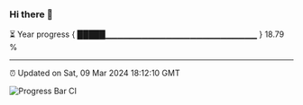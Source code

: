 ### Hi there 👋

⏳ Year progress { █████▁▁▁▁▁▁▁▁▁▁▁▁▁▁▁▁▁▁▁▁▁▁▁▁▁ } 18.79 %

---

⏰ Updated on Sat, 09 Mar 2024 18:12:10 GMT

![Progress Bar CI](https://github.com/liununu/liununu/workflows/Progress%20Bar%20CI/badge.svg)
